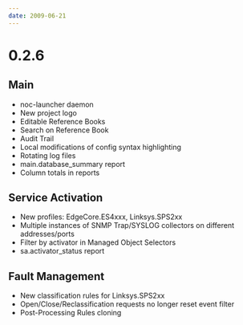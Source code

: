 ```yaml
---
date: 2009-06-21
---
```


# 0.2.6

## Main

- noc-launcher daemon
- New project logo
- Editable Reference Books
- Search on Reference Book
- Audit Trail
- Local modifications of config syntax highlighting
- Rotating log files
- main.database_summary report
- Column totals in reports

## Service Activation

- New profiles: EdgeCore.ES4xxx, Linksys.SPS2xx
- Multiple instances of SNMP Trap/SYSLOG collectors on different
  addresses/ports
- Filter by activator in Managed Object Selectors
- sa.activator_status report

## Fault Management

- New classification rules for Linksys.SPS2xx
- Open/Close/Reclassification requests no longer reset event filter
- Post-Processing Rules cloning

